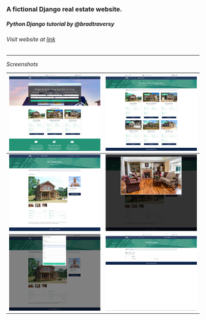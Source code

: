 ### A fictional Django real estate website.
##### Python Django tutorial by @bradtraversy
###### Visit website at [link](https://hbtre.herokuapp.com/home)

---

*Screenshots* 

![Screenshots](md-img/logout_home.png) | ![Screenshots](md-img/featured_listings.png) 
-------------------------- | --------------------------
![Screenshots](md-img/detail_feature_listings.png) | ![Screenshots](md-img/lightbox_detail_feature_listings.png)
![Screenshots](md-img/inquiry_detail_feature_listings.png) | ![Screenshots](md-img/user_inquiry_in_dashboard.png)


